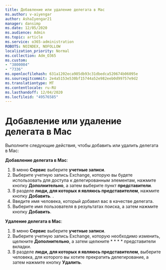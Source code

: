 ```yaml
---
title: Добавление или удаление делегата в Mac
ms.author: v-aiyengar
author: AshaIyengar21
manager: dansimp
ms.date: 12/05/2020
ms.audience: Admin
ms.topic: article
ms.service: o365-administration
ROBOTS: NOINDEX, NOFOLLOW
localization_priority: Normal
ms.collection: Adm_O365
ms.custom:
- "3800004"
- "7336"
ms.openlocfilehash: 631a1202eca985db93c31dbedca520674b06095e
ms.sourcegitcommit: 2e4a5153e530bf15744a52e982eeb0d99757e9d2
ms.translationtype: MT
ms.contentlocale: ru-RU
ms.lasthandoff: 12/04/2020
ms.locfileid: "49576585"
---
```

# <a name="how-to-add-or-remove-a-delegate-in-mac"></a>Добавление или удаление делегата в Mac

Выполните следующие действия, чтобы добавить или удалить делегата в Mac:

**Добавление делегата в Mac**:

1. В меню **Сервис** выберите **учетные записи**.
1. Выберите учетную запись Exchange, которую вы будете использовать для доступа к делегированным элементам, нажмите кнопку **Дополнительно**, а затем выберите пункт **представители**.
1. В разделе **люди, для которых я являюсь представителем**, нажмите кнопку **Добавить**. .
1. Введите имя человека, который добавил вас в качестве делегата.
1. Выберите имя пользователя в результатах поиска, а затем нажмите кнопку **Добавить**.
 
**Удаление делегата в Mac**:

1. В меню **Сервис** выберите **учетные записи**.
1. Выберите учетную запись Exchange, которую необходимо изменить, щелкните **Дополнительно**, а затем щелкните * * * * представители вкладки.
1. В разделе **люди, для которых я являюсь представителем**, выберите человека, для которого вы хотите прекратить делегирование, а затем нажмите кнопку **Удалить**.
